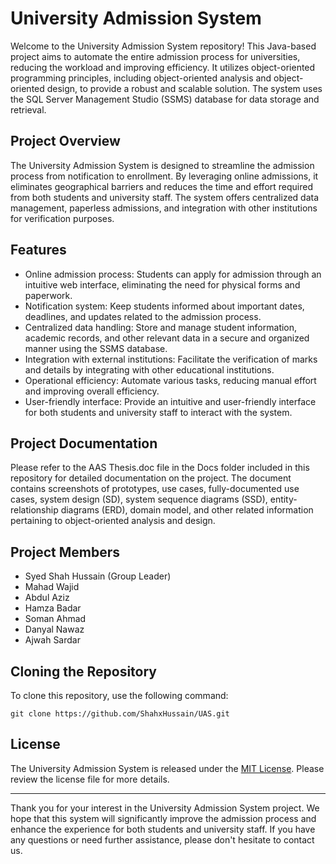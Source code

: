 <h1>University Admission System</h1>

<p>Welcome to the University Admission System repository! This Java-based project aims to automate the entire admission process for universities, reducing the workload and improving efficiency. It utilizes object-oriented programming principles, including object-oriented analysis and object-oriented design, to provide a robust and scalable solution. The system uses the SQL Server Management Studio (SSMS) database for data storage and retrieval.</p>

<h2>Project Overview</h2>

<p>The University Admission System is designed to streamline the admission process from notification to enrollment. By leveraging online admissions, it eliminates geographical barriers and reduces the time and effort required from both students and university staff. The system offers centralized data management, paperless admissions, and integration with other institutions for verification purposes.</p>

<h2>Features</h2>

<ul>
  <li>Online admission process: Students can apply for admission through an intuitive web interface, eliminating the need for physical forms and paperwork.</li>
  <li>Notification system: Keep students informed about important dates, deadlines, and updates related to the admission process.</li>
  <li>Centralized data handling: Store and manage student information, academic records, and other relevant data in a secure and organized manner using the SSMS database.</li>
  <li>Integration with external institutions: Facilitate the verification of marks and details by integrating with other educational institutions.</li>
  <li>Operational efficiency: Automate various tasks, reducing manual effort and improving overall efficiency.</li>
  <li>User-friendly interface: Provide an intuitive and user-friendly interface for both students and university staff to interact with the system.</li>
</ul>

<h2>Project Documentation</h2>

<p>Please refer to the AAS Thesis.doc file in the Docs folder included in this repository for detailed documentation on the project. The document contains screenshots of prototypes, use cases, fully-documented use cases, system design (SD), system sequence diagrams (SSD), entity-relationship diagrams (ERD), domain model, and other related information pertaining to object-oriented analysis and design.</p>

<h2>Project Members</h2>

<ul>
  <li>Syed Shah Hussain (Group Leader)</li>
  <li>Mahad Wajid</li>
  <li>Abdul Aziz</li>
  <li>Hamza Badar</li>
  <li>Soman Ahmad</li>
  <li>Danyal Nawaz</li>
  <li>Ajwah Sardar</li>
</ul>

<h2>Cloning the Repository</h2>

<p>To clone this repository, use the following command:</p>

<pre><code>git clone https://github.com/ShahxHussain/UAS.git</code></pre>


<h2>License</h2>

<p>The University Admission System is released under the <a href="LICENSE">MIT License</a>. Please review the license file for more details.</p>

<hr>

<p>Thank you for your interest in the University Admission System project. We hope that this system will significantly improve the admission process and enhance the experience for both students and university staff. If you have any questions or need further assistance, please don't hesitate to contact us.</p>
